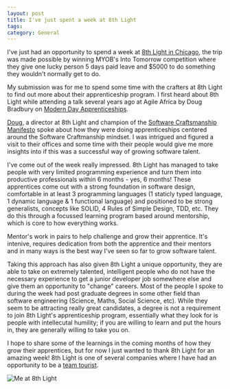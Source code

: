 ```yaml
---
layout: post
title: I've just spent a week at 8th Light
tags: 
category: General
---
```


I've just had an opportunity to spend a week at [8th Light in Chicago](https://8thlight.com/), the trip was made possible by winning MYOB's Into Tomorrow competition where they give one lucky person 5 days paid leave and $5000 to do something they wouldn't normally get to do. 

My submission was for me to spend some time with the crafters at 8th Light to find out more about their apprenticeship program. I first heard about 8th Light while attending a talk several years ago at Agile Africa by Doug Bradbury on [Modern Day Apprenticeships](https://www.youtube.com/watch?v=ZKRghzP9H7M). 

[Doug](https://twitter.com/dougbradbury), a director at 8th Light and champion of the [Software Craftsmanship Manifesto](http://manifesto.softwarecraftsmanship.org/) spoke about how they were doing apprenticeships centered around the Software Craftmanship mindset. I was intrigued and figured a visit to their offices and some time with their people would give me more insights into if this was a successful way of growing software talent. 

I've come out of the week really impressed. 8th Light has managed to take people with very limited programming experience and turn them into productive professionals within 6 months - yes, 6 months! These apprentices come out with a strong foundation in software design, comfortable in at least 3 programming languages (1 staticly typed language, 1 dynamic language & 1 functional language) and positioned to be strong generalists, concepts like SOLID, 4 Rules of Simple Design, TDD, etc. They do this through a focussed learning program based around mentorship, which is core to how everything works.

Mentor's work in pairs to help challenge and grow their apprentice. It's intenive, requires dedication from both the apprentice and their mentors and in many ways is the best way I've seen so far to grow software talent. 

Taking this approach has also given 8th Light a unique opportunity, they are able to take on extremely talented, intelligent people who do not have the necessary experience to get a junior developer job somewhere else and give them an opportunity to "change" careers. Most of the people I spoke to during the week had post graduate degrees in some other field than software engineering (Science, Maths, Social Science, etc). While they seem to be attracting really great candidates, a degree is not a requirement to join 8th Light's apprenticeship program, essentially what they look for is people with intellecutal humility; if you are willing to learn and put the hours in, they are generally willing to take you on.

I hope to share some of the learnings in the coming months of how they grow their apprentices, but for now I just wanted to thank 8th Light for an amazing week! 8th Light is one of several companies where I have had an opportunity to be a [team tourist](http://blog.markpearl.co.za/Team-Tourism). 

<img class="img-responsive" alt="Me at 8th Light" src="{{ site.url }}/assets/images/8th-Light.jpg">

